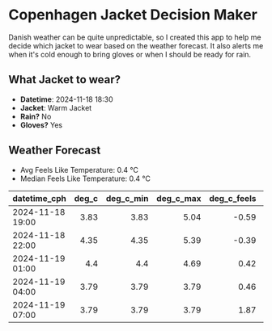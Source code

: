 
# Copenhagen Jacket Decision Maker

Danish weather can be quite unpredictable, so I created this app to help me decide which jacket to wear based on the weather forecast. 
It also alerts me when it's cold enough to bring gloves or when I should be ready for rain.

## What Jacket to wear?

- **Datetime**: 2024-11-18 18:30
- **Jacket**: Warm Jacket
- **Rain?** No
- **Gloves?** Yes

## Weather Forecast
- Avg Feels Like Temperature: 0.4 °C
- Median Feels Like Temperature: 0.4 °C

| datetime_cph     |   deg_c |   deg_c_min |   deg_c_max |   deg_c_feels | weather   | wind   | rain   |
|:-----------------|--------:|------------:|------------:|--------------:|:----------|:-------|:-------|
| 2024-11-18 19:00 |    3.83 |        3.83 |        5.04 |         -0.59 | Clouds    | Medium | None   |
| 2024-11-18 22:00 |    4.35 |        4.35 |        5.39 |         -0.39 | Clouds    | High   | None   |
| 2024-11-19 01:00 |    4.4  |        4.4  |        4.69 |          0.42 | Clouds    | Medium | None   |
| 2024-11-19 04:00 |    3.79 |        3.79 |        3.79 |          0.46 | Clouds    | Low    | None   |
| 2024-11-19 07:00 |    3.79 |        3.79 |        3.79 |          1.87 | Clouds    | Low    | None   |
        